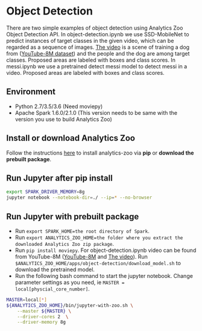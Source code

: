 # Object Detection
There are two simple examples of object detection using Analytics Zoo Object Detection API.
In object-detection.ipynb we use SSD-MobileNet to predict instances of target classes in the given video, which can be regarded as a sequence of images. [The video](https://www.youtube.com/watch?v=akcYAuaP4jw) is a scene of training a dog from ([YouTube-8M dataset](https://research.google.com/youtube8m/)) and the people and the dog are among target classes. Proposed areas are labeled with boxes and class scores.
In messi.ipynb we use a pretrained detect messi model to detect messi in a video. Proposed areas are labeled with boxes and class scores.

## Environment
* Python 2.7/3.5/3.6 (Need moviepy)
* Apache Spark 1.6.0/2.1.0 (This version needs to be same with the version you use to build Analytics Zoo)

## Install or download Analytics Zoo
Follow the instructions [here](https://analytics-zoo.github.io/master/#PythonUserGuide/install/) to install analytics-zoo via __pip__ or __download the prebuilt package__.

## Run Jupyter after pip install
```bash
export SPARK_DRIVER_MEMORY=8g
jupyter notebook --notebook-dir=./ --ip=* --no-browser
```

## Run Jupyter with prebuilt package
* Run `export SPARK_HOME=the root directory of Spark`.
* Run `export ANALYTICS_ZOO_HOME=the folder where you extract the downloaded Analytics Zoo zip package`.
* Run `pip install moviepy`.
For object-detection.ipynb video can be found from YouTube-8M ([YouTube-8M](https://research.google.com/youtube8m/) and [The video](https://www.youtube.com/watch?v=akcYAuaP4jw)).
Run `$ANALYTICS_ZOO_HOME/apps/object-detection/download_model.sh` to download the pretrained model.
* Run the following bash command to start the jupyter notebook. Change parameter settings as you need, ie `MASTER = local[physcial_core_number]`.
```bash
MASTER=local[*]
${ANALYTICS_ZOO_HOME}/bin/jupyter-with-zoo.sh \
    --master ${MASTER} \
    --driver-cores 2  \
    --driver-memory 8g
```